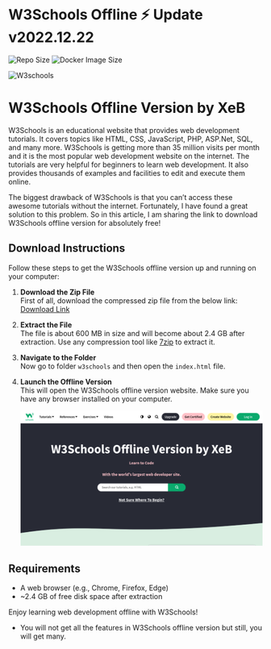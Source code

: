 # W3Schools Offline ⚡️  Update v2022.12.22

![Repo Size](https://img.shields.io/github/repo-size/ja7adr/W3Schools) ![Docker Image Size](https://img.shields.io/docker/image-size/ja7adr/w3schools?style=flat-square)

![W3schools](https://www.w3schools.com/images/w3schoolscom_gray.gif)

# W3Schools Offline Version by XeB

W3Schools is an educational website that provides web development tutorials. It covers topics like HTML, CSS, JavaScript, PHP, ASP.Net, SQL, and many more. W3Schools is getting more than 35 million visits per month and it is the most popular web development website on the internet. The tutorials are very helpful for beginners to learn web development. It also provides thousands of examples and facilities to edit and execute them online.

The biggest drawback of W3Schools is that you can’t access these awesome tutorials without the internet. Fortunately, I have found a great solution to this problem. So in this article, I am sharing the link to download W3Schools offline version for absolutely free!

## Download Instructions

Follow these steps to get the W3Schools offline version up and running on your computer:

1. **Download the Zip File**  
   First of all, download the compressed zip file from the below link:  
   [Download Link](https://github.com/AkhtarZeb5101/W3Schools)

2. **Extract the File**  
   The file is about 600 MB in size and will become about 2.4 GB after extraction. Use any compression tool like [7zip](https://www.7-zip.org/) to extract it.

3. **Navigate to the Folder**  
   Now go to folder `w3schools` and then open the `index.html` file.

4. **Launch the Offline Version**  
   This will open the W3Schools offline version website. Make sure you have any browser installed on your computer.
   
   ![Poster](https://github.com/AkhtarZeb5101/W3Schools/blob/main/HomePage.png)
   

## Requirements
- A web browser (e.g., Chrome, Firefox, Edge)
- ~2.4 GB of free disk space after extraction


Enjoy learning web development offline with W3Schools!

- You will not get all the features in W3Schools offline version but still, you will get many.
